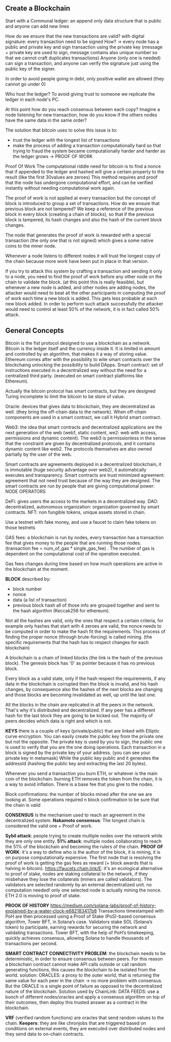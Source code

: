 ## Create a Blockchain
Start with a Communal ledger: an append only data structure that is public and anyone can add new lines

How do we ensure that the new transactions are valid?
with digital signature: every transaction need to be signed
How? -> every node has a public and private key and sign transaction using the private key (message + private key are used to sign, message contains also unique number so that we cannot craft duplicates transactions)
Anyone (only one is needed) can sign a transaction, and anyone can verify the signature just using the public key of the signer.

In order to avoid people going in debt, only positive wallet are allowed (they cannot go under 0)

Who host the ledger?
To avoid giving trust to someone we replicate the ledger in each node's PC.

At this point how do you reach consensus between each copy?
Imagine a node listening for new transaction, how do you know if the others nodes have the same data in the same order?

The solution that bitcoin uses to solve this issue is to:
- trust the ledger with the longest list of transactions
- make the process of adding a transaction computationally hard so that trying to fraud the system became computationally harder and harder as the ledger grows -> PROOF OF WORK

Proof Of Work
The computational riddle need for bitcoin is to find a nonce that if appended to the ledger and hashed will give a certain property to the result (like the first 30values are zeroes)
This method requires and proof that the node has undergone computational effort, and can be verified instantly without needing computational work again.

The proof of work is not applied at every transaction but the concept of block is introduced to group a set of transactions.
How do we ensure that previous block are not tampered?
We keep a reference of the previous block in every block (creating a chain of blocks), so that if the previous block is tampered, its hash changes and also the hash of the current block changes.

The node that generates the proof of work is rewarded with a special transaction (the only one that is not signed) which gives a some native coins to the miner node.

Whenever a node listens to different nodes it will trust the longest copy of the chain because more work have been put in place in that version.

If you try to attack this system by crafting a transaction and sending it only to a node,
you need to find the proof of work before any other node on the chain to validate the block.
(at this point this is really feasible), but whenever a new node is added, and other nodes are adding nodes, the attacker would need to beat all the other participants in computing the proof of work each time a new block is added. This gets less probable at each new block added.
In order to perform such attack successfully the attacker would need to control at least 50% of the network, it is in fact called 50% attack.
## General Concepts
Bitcoin is the fist protocol designed to use a blockchain as a network.
Bitcoin is the ledger itself and the currency inside it.
It is limited in amount and controlled by an algorithm, that makes it a way of storing value.
Ethereum comes after with the possibility to wite smart contracts over the blockchaing unlocking the possibility to build DApps.
Smart contract: set of instructions executed in a decentralized way without the need for a centralized third party. (executed on smart contract platforms like Ethereum).

Actually the bitcoin protocol has smart contracts, but they are designed Turing incomplete to limit the bitcoin to be store of value.

Oracle: devices that gives data to blockchain, they are decentralized as well. (they bring the off-chain data to the network). When off-chain components are used in a smart contract, we call it Hybrid smart contract.

Web3: the idea that smart contracts and decentralized applications are the next generation of the web (web1, static content, we2: web with access, permissions and dynamic content). The web3 is permissionless in the sense that the constraint are given by decentralized protocols, and it contains dynamic content like web2. The protocols themselves are also owned partially by the user of the web.

Smart contracts are agreements deployed in a decentralized blockchain, it is immutable (huge security advantage over web2), it automatically executes and transparency. Smart contracts are trust minimized agreement: agreement that not need trust because of the way they are designed.
The smart contracts are run by people that are giving computational power: NODE OPERATORS

DeFi: gives users the access to the markets in a decentralized way.
DAO: decentralized, autonomous organization: organization governed by smart contracts.
NFT: non fungible tokens, unique assets stored in chain.


Use a testnet with fake money, and use a faucet to claim fake tokens on those testnets

GAS fees:
a blockchain is run by nodes, every transaction has a transaction fee that gives money to the people that are running those nodes. (transaction fee = num_of_gas * single_gas_fee) .
The number of gas is dependent on the computational cost of the operation executed.

Gas fees changes during time based on how much operations are active in the blockchain at the moment.

**BLOCK**
described by:
- block number
- nonce
- data (a list of transaction)
- previous block hash
all of those info are grouped together and sent to the hash algorithm (Keccak256 for ethereum).

Not all the hashes are valid, only the ones that respect a certain criteria, for example only hashes that start with 4 zeroes are valid, the nonce needs to be computed in order to make the hash fit the requirements. This process of finding the proper nonce (through brute-forcing) is called mining. (the specific requirements that the hash has to respect changes for each blockchain)

A blockchain is a chain of linked blocks (the link is the hash of the previous block).
The genesis block has '0' as pointer because it has no previous block.

Every block as a valid state, only if the hash respect the requirements, if any data in the blockchain is corrupted then the block is invalid, and his hash changes, by consequence also the hashes of the next blocks are changing and those blocks are becoming invalidated as well, up until the last one.

All the blocks in the chain are replicated in all the peers in the network. That's why it's distributed and decentralized. If any peer has a different hash for the last block they are going to be kicked out. The majority of peers decides which data is right and which is not.

**KEYS**
there is a couple of keys (private/public) that are linked with Elliptic curve encryption.
You can easily create the public key from the private one but not the opposite.
The private key is used by you to sign, the public one is used to verify that you are the one doing operations.
Each transaction in a block is signed by the private key of your address. (you can see your private key in metamask) While the public key public and it generates the addressId (hashing the public key and extracting the last 20 bytes).

Whenever you send a transaction you burn ETH, or whatever is the main coin of the blockchain.
burning ETH removes the token from the chain, it is a way to avoid inflation.
There is a base fee that you give to the nodes.

Block confirmations: the number of blocks mined after the one we are looking at.
Some operations required n block confirmation to be sure that the chain is valid

**CONSENSUS**
Is the mechanism used to reach an agreement in the decentralized system.
**Nakamoto consensus**: The longest chain is considered the valid one + Proof of work.

**Sybil attack**: people trying to create multiple nodes over the network while they are only one entity.
**51% attack**: multiple nodes collaborating to reach the 51% of the blockchain and becoming the rulers of the chain.
**PROOF OF WORK**: it's a way to define who is the author of the block, it is mining, it is on purpose computationally expensive. The first node that is resolving the proof of work is getting the gas fees as reward (+ block awards that is halving in bitcoin).
https://faucets.chain.link/E: it's an ecological alternative to proof of stake, nodes are staking collateral to the network, if they misbehave they lose the collaterals (miners are called validators). The validators are selected randomly by an external decentralized unit. no computation needed! only one selected node is actually mining the nonce.
ETH 2.0 is moving to proof of stake.

**PROOK OF HISTORY**
https://medium.com/solana-labs/proof-of-history-explained-by-a-water-clock-e682183417b8
Transactions timestamped with PoH are then processed using a Proof of Stake (PoS)-based consensus algorithm, Tower BFT, in Solana’s case. Validators stake SOL (Solana’s token) to participate, earning rewards for securing the network and validating transactions. Tower BFT, with the help of PoH’s timekeeping, quickly achieves consensus, allowing Solana to handle thousands of transactions per second​​.


**SMART CONTRACT CONNECTIVITY PROBLEM**: the blockchain needs to be deterministic, in order to ensure consensus between peers. For this reason a blockchain contract cannot make API calls outside or call random generating functions, this causes the blockchain to be isolated from the world.
solution: ORACLES: a proxy to the outer world, that is returning the same value for each peer in the chain -> no more problem with consensus.
But the ORACLE is a single point of failure as opposed to the decentralized nature of the blockchain. Solution used by ChainLink: DATA FEEDS: use a bunch of different nodes/oracles and apply a consensus algorithm on top of their outcomes, then deploy this trusted answer as a contract in the blockchain.

**VRF** (verified random functions) are oracles that send random values to the chain.
**Keepers**: they are like chronjobs that are triggered based on conditions on external events, they are executed over distributed nodes and they send data to on-chain contracts.